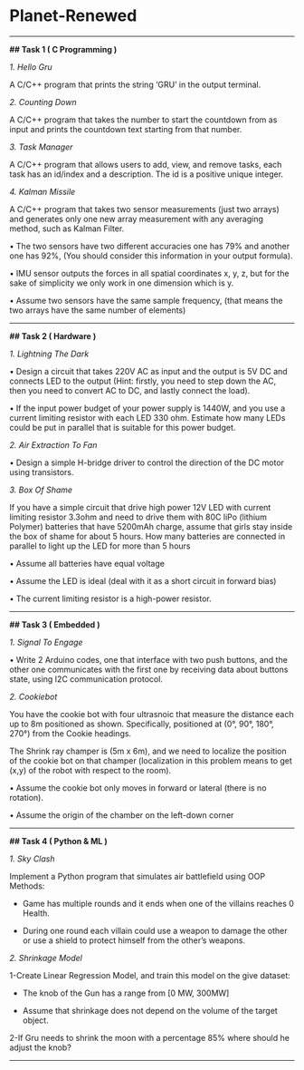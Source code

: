 # Planet-Renewed
---
**## Task 1 ( C Programming )**

*1. Hello Gru*

A C/C++ program that prints the string ‘GRU’ in the output terminal.

*2. Counting Down*

A C/C++ program that takes the number to start the countdown from as input and prints the countdown text starting from that number.

*3. Task Manager*

A C/C++ program that allows users to add, view, and remove tasks, each task has an id/index and a description. The id is a positive unique integer.

*4. Kalman Missile*

A C/C++ program that takes two sensor measurements (just two arrays) and generates only one new array measurement with any averaging method, such as Kalman Filter.

• The two sensors have two different accuracies one has 79% and another one has 92%, (You should consider this information in your output formula).

• IMU sensor outputs the forces in all spatial coordinates x, y, z, but for the sake of simplicity we only work in one dimension which is y.

• Assume two sensors have the same sample frequency, (that means the two arrays have the same number of elements)

---
**## Task 2 ( Hardware )**

*1. Lightning The Dark*

• Design a circuit that takes 220V AC as input and the output is 5V DC and connects LED to the output (Hint: firstly, you need to step down the AC, then you need to convert AC to DC, and lastly connect the load).

• If the input power budget of your power supply is 1440W, and you use a current limiting resistor with each LED 330 ohm. Estimate how many LEDs could be put in parallel that is suitable for this power budget.

*2. Air Extraction To Fan*

• Design a simple H-bridge driver to control the direction of the DC motor using transistors.

*3. Box Of Shame*

If you have a simple circuit that drive high power 12V LED with current limiting resistor 3.3ohm and need to drive them with 80C liPo (lithium Polymer) batteries that have 5200mAh charge, assume that girls stay inside the box of shame for about 5 hours. How many batteries are connected in parallel to light up the LED for more than 5 hours

• Assume all batteries have equal voltage

• Assume the LED is ideal (deal with it as a short circuit in forward bias)

• The current limiting resistor is a high-power resistor.

---
**## Task 3 ( Embedded )**

*1. Signal To Engage*

• Write 2 Arduino codes, one that interface with two push buttons,
and the other one communicates with the first one by receiving
data about buttons state, using I2C communication protocol.

*2. Cookiebot*

You have the cookie bot with four ultrasnoic that
measure the distance each up to 8m positioned as
shown. Specifically, positioned at (0°, 90°, 180°, 270°) from
the Cookie headings.

The Shrink ray champer is (5m x 6m), and we
need to localize the position of the cookie bot on
that champer (localization in this problem
means to get (x,y) of the robot with respect to
the room).

• Assume the cookie bot only moves in forward
or lateral (there is no rotation).

• Assume the origin of the chamber on the left-down corner

---
**## Task 4 ( Python & ML )**

*1. Sky Clash*

Implement a Python program that simulates air battlefield
using OOP Methods:

- Game has multiple rounds and it ends when one of the villains
reaches 0 Health.

- During one round each villain could use a weapon to damage
the other or use a shield to protect himself from the other’s
weapons.

*2. Shrinkage Model*

1-Create Linear Regression Model, and train
this model on the give dataset:

- The knob of the Gun has a range from [0
MW, 300MW]

- Assume that shrinkage does not depend
on the volume of the target object.

2-If Gru needs to shrink the moon with a percentage 85% where
should he adjust the knob?

---
